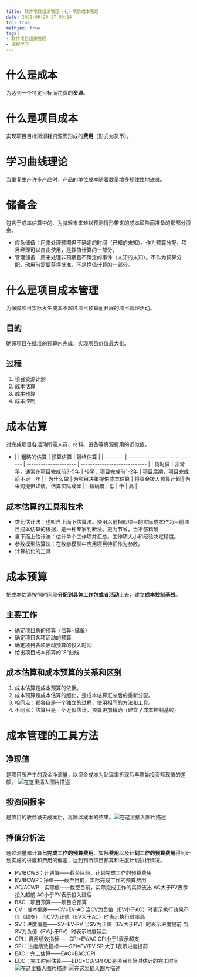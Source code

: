 ```yaml
---
title: 软件项目组织管理（七）项目成本管理
date: 2021-06-20 17:00:14
toc: true
mathjax: true
tags:
- 软件项目组织管理
- 课程学习
---
```


# 什么是成本
为达到一个特定目标而花费的**资源**。
# 什么是项目成本
实现项目目标所消耗资源而形成的**费用**（形式为货币）。
# 学习曲线理论
当重复生产许多产品时，产品的单位成本随着数量增多规律性地递减。
# 储备金
包含于成本估算中的、为减轻未来难以预测情形带来的成本风险而准备的那部分资金。
- 应急储备：用来处理预期但不确定的时间（已知的未知）。作为预算分配，项目经理可以自由使用，是挣值计算的一部分。
- 管理储备：用来处理非预期且不确定的事件（未知的未知）。不作为预算分配，动用前需要获得批准，不是挣值计算的一部分。
# 什么是项目成本管理
为保障项目实际发生成本不超过项目预算而开展的项目管理活动。
## 目的
确保项目在批准的预算内完成，实现项目价值最大化。
## 过程
1. 项目资源计划
2. 成本估算
3. 成本预算
4. 成本控制
# 成本估算
对完成项目各活动所需人员、材料、设备等资源费用的近似值。
- |          | 粗略的估算                    | 预算估算              | 最终估算                     |
| -------- | ----------------------------- | --------------------- | ---------------------------- |
| 何时做   | 非常早，通常在项目完成前3-5年 | 较早，项目完成前1-2年 | 项目后期，项目完成前不足一年 |
| 为什么做 | 为项目决策提供成本估算        | 将资金拨入预算计划    | 为采购提供详情，估算实际成本 |
| 精确度   | 低                            | 中                    | 高                           |

## 成本估算的工具和技术
- 类比估计法：也叫自上而下估算法。使用以前相似项目的实际成本作为目前项目成本估算的根据，是一种专家判断法。更为节省，当不够精确
- 自下而上估计法：估计单个工作项并汇总。工作项大小和经验决定精度。
- 参数模型估算法：在数学模型中应用项目特征作为参数。
- 计算机化的工具
# 成本预算
把成本估算按照时间段**分配到具体工作包或者活动**上去，建立**成本控制基线**。
## 主要工作
- 确定项目总的预算（估算+储备）
- 确定项目各项活动的预算
- 确定项目各项活动预算的投入时间
- 给出项目成本预算的”S“曲线
## 成本估算和成本预算的关系和区别
1. 成本估算是成本预算的依据。
2. 成本预算是成本估算的细化，是成本估算汇总后的重新分配。
3. 相同点：都各自是一个独立的过程，使用相同的方法和工具。
4. 不同点：估算只是一个近似估计，预算更加精确（建立了成本控制基线）
# 成本管理的工具方法
## 净现值
是项目所产生的现金净流量，以资金成本为贴现率折现后与原始投资额现值的差额。
![在这里插入图片描述](https://raw.githubusercontent.com/buttering/EasyBlogs/master/asset/pictures/19bfa49f91990da256599f1e293d0dea/d7bec9df8122007a2ba9aa46d1016f67.png)

## 投资回报率
 是项目的收益减去成本后，再除以成本的结果。![在这里插入图片描述](https://raw.githubusercontent.com/buttering/EasyBlogs/master/asset/pictures/19bfa49f91990da256599f1e293d0dea/b2e24085d4310590fd16f6d0f6aed5dd.png)
## 挣值分析法
通过测量和计算**已完成工作的预算费用**、**实际费用**以及**计划工作的预算费用**得到计划实施的进度和费用的偏差，达到判断项目预算和进度计划执行情况。
- PV/BCWS：计划值——截至目前，计划完成工作的预算费用
- EV/BCWP：挣值——截至目前，实际完成工作的预算费用
- AC/ACWP：实际值——截至目前，实际完成工作的实际支出
AC大于PV表示投入超前
AC小于PV表示投入延后
- BAC：项目预算——项目总预算
- CV：成本偏差——CV=EV-AC
当CV为负值（EV小于AC）时表示执行效果不佳（超支）
当CV为正值（EV大于AC）时表示执行效率高
- SV：进度偏差——SV=EV-PV
当SV为正值（EV大于PV）时表示进度提前
当SV为负值（EV小于PV）时表示进度延后
- CPI：费用绩效指标——CPI=EV/AC
CPI小于1表示超支
- SPI：进度绩效指标——SPI=EV/PV
SPI大于1表示进度提前
- EAC：完工估算——EAC=BAC/CPI
- EDC：完工时间估算——EDC=OD/SPI
OD是项目开始时估计的完工时间![在这里插入图片描述](https://raw.githubusercontent.com/buttering/EasyBlogs/master/asset/pictures/19bfa49f91990da256599f1e293d0dea/b1c404715d7ca4b9dbcea11c52a9b784.png)
![在这里插入图片描述](https://raw.githubusercontent.com/buttering/EasyBlogs/master/asset/pictures/19bfa49f91990da256599f1e293d0dea/109706159ce9e4cc8ce5146294389569.png)